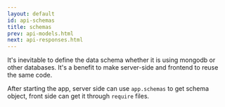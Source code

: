 ```yaml
---
layout: default
id: api-schemas
title: schemas
prev: api-models.html
next: api-responses.html
---
```


<!-- 无论是使用mongodb还是其他数据库，不可避免需要定义数据的schema，使用单独定义schema的方式，好处是可以前后端都可以使用。 -->
It's inevitable to define the data schema whether it is using mongodb or other databases. 
It's a benefit to make server-side and frontend to reuse the same code.

<!-- 启动app后服务器端就可以使用app.schemas的方式获取schema对象，浏览器端则可以直接使用require获取schema对象。 -->
After starting the app, server side can use `app.schemas` to get schema object, front side can get it through `require` files.